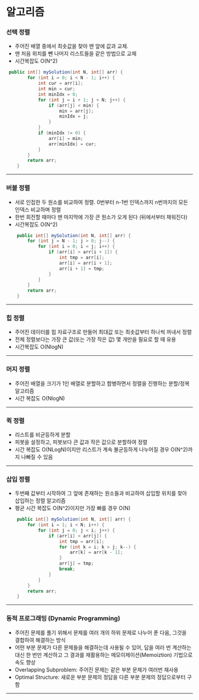 # 알고리즘

### 선택 정렬

- 주어진 배열 중에서 최솟값을 찾아 맨 앞에 값과 교체.
- 맨 처음 위치를 뺀 나머지 리스트들을 같은 방법으로 교체
- 시간복잡도 O(N^2)

```java
 public int[] mySolution(int N, int[] arr) {
        for (int i = 0; i < N - 1; i++) {
            int cur = arr[i];
            int min = cur;
            int minIdx = 0;
            for (int j = i + 1; j < N; j++) {
                if (arr[j] < min) {
                    min = arr[j];
                    minIdx = j;
                }
            }
            if (minIdx != 0) {
                arr[i] = min;
                arr[minIdx] = cur;
            }
        }
        return arr;
    }
```

---

### 버블 정렬

- 서로 인접한 두 원소를 비교하여 정렬. 0번부터 n-1번 인덱스까지 n번까지의 모든 인덱스 비교하며 정렬
- 한번 회전할 때마다 맨 마지막에 가장 큰 원소가 오게 된다 (뒤에서부터 채워진다)
- 시간복잡도 O(N^2)

```java
    public int[] mySolution(int N, int[] arr) {
        for (int j = N - 1; j > 0; j--) {
            for (int i = 0; i < j; i++) {
                if (arr[i] > arr[i + 1]) {
                    int tmp = arr[i];
                    arr[i] = arr[i + 1];
                    arr[i + 1] = tmp;
                }
            }
        }
        return arr;
    }
```

---

### 힙 정렬

- 주어진 데이터를 힙 자료구조로 만들어 최대값 또는 최솟값부터 하나씩 꺼내서 정렬
- 전체 정렬보다는 가장 큰 값(또는 가장 작은 값) 몇 개만을 필요로 할 때 유용
- 시간복잡도 O(NlogN)

---

### 머지 정렬

- 주어진 배열을 크기가 1인 배열로 분할하고 합병하면서 정렬을 진행하는 분할/정복 알고리즘
- 시간 복잡도 O(NlogN)

---

### 퀵 정렬

- 리스트를 비균등하게 분할
- 피봇을 설정하고, 피봇보다 큰 값과 작은 값으로 분할하여 정렬
- 시간 복잡도 O(NLogN)이지만 리스트가 계속 불균등하게 나누어질 경우 O(N^2)까지 나빠질 수 있음

---

### 삽입 정렬

- 두번째 값부터 시작하여 그 앞에 존재하는 원소들과 비교하여 삽입할 위치를 찾아 삽입하는 정렬 알고리즘
- 평균 시간 복잡도 O(N^2)이지만 가장 빠를 경우 O(N)

```java
    public int[] mySolution(int N, int[] arr) {
        for (int i = 1; i < N; i++) {
            for (int j = 0; j < i; j++) {
                if (arr[i] < arr[j]) {
                    int tmp = arr[i];
                    for (int k = i; k > j; k--) {
                        arr[k] = arr[k - 1];
                    }
                    arr[j] = tmp;
                    break;
                }
            }
        }
        return arr;
    }
```

---

### 동적 프로그래밍 (Dynamic Programming)

- 주어진 문제를 풀기 위해서 문제를 여러 개의 하위 문제로 나누어 푼 다음, 그것을 결합하여 해결하는 방식
- 어떤 부분 문제가 다른 문제들을 해결하는데 사용될 수 있어, 답을 여러 번 계산하는 대신 한 번만 계산하고 그 결과를 재활용하는 메모이제이션(Memoiztion) 기법으로 속도 향상
- Overlapping Subproblem: 주어진 문제는 같은 부분 문제가 여러번 재사용
- Optimal Structure: 새로운 부분 문제의 정답을 다른 부분 문제의 정답으로부터 구함

---
